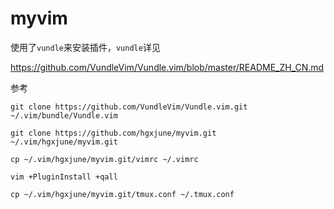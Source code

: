 # myvim

使用了`vundle`来安装插件，`vundle`详见

https://github.com/VundleVim/Vundle.vim/blob/master/README_ZH_CN.md

参考

```shell
git clone https://github.com/VundleVim/Vundle.vim.git ~/.vim/bundle/Vundle.vim

git clone https://github.com/hgxjune/myvim.git ~/.vim/hgxjune/myvim.git

cp ~/.vim/hgxjune/myvim.git/vimrc ~/.vimrc

vim +PluginInstall +qall

cp ~/.vim/hgxjune/myvim.git/tmux.conf ~/.tmux.conf
```
